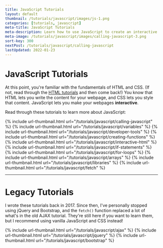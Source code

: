 ```yaml
---
title: JavaScript Tutorials
layout: default
thumbnail: /tutorials/javascript/images/js-1.png
categories: [tutorials, javascript]
meta-title: JavaScript Tutorials
meta-description: Learn how to use JavaScript to create an interactive webpage.
meta-image: /tutorials/javascript/images/calling-javascript-3.png
sort-key: 300
nextPost: /tutorials/javascript/calling-javascript
lastUpdated: 2022-01-23
---
```


# JavaScript Tutorials

At this point, you're familiar with the fundamentals of HTML and CSS. (If not, read through the [HTML tutorials](/tutorials/html) and then come back!) You know that HTML lets you write the content for your webpage, and CSS lets you style that content. JavaScript lets you make your webpages **interactive**.

Read through these tutorials to learn more about JavaScript:

<div class="thumbnail-link-container">
{% include url-thumbnail.html url="/tutorials/javascript/calling-javascript" %}
{% include url-thumbnail.html url="/tutorials/javascript/variables" %}
{% include url-thumbnail.html url="/tutorials/javascript/developer-tools" %}
{% include url-thumbnail.html url="/tutorials/javascript/creating-functions" %}
{% include url-thumbnail.html url="/tutorials/javascript/interactive-html" %}
{% include url-thumbnail.html url="/tutorials/javascript/if-statements" %}
{% include url-thumbnail.html url="/tutorials/javascript/for-loops" %}
{% include url-thumbnail.html url="/tutorials/javascript/arrays" %}
{% include url-thumbnail.html url="/tutorials/javascript/libraries" %}
{% include url-thumbnail.html url="/tutorials/javascript/fetch" %}
</div>

---

# Legacy Tutorials

I wrote these tutorials back in 2017. Since then, I've personally stopped using jQuery and Bootstrap, and the `fetch()` function replaced a lot of what's in the old AJAX tutorial. They're still here if you want to learn them, but I recommend using vanilla JavaScript and CSS instead!

<div class="thumbnail-link-container">
{% include url-thumbnail.html url="/tutorials/javascript/ajax" %}
{% include url-thumbnail.html url="/tutorials/javascript/jquery" %}
{% include url-thumbnail.html url="/tutorials/javascript/bootstrap" %}
</div>